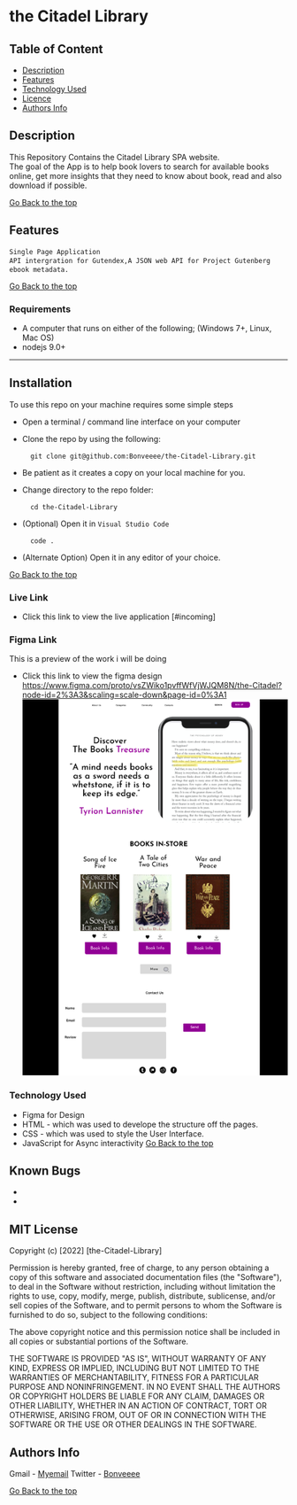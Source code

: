 # the Citadel Library

 ## Table of Content
 - [Description](#description)
 - [Features](#features)
 - [Technology  Used](#technology-Used)
 - [Licence](#licence)
 - [Authors Info](#Authors-Info)
 ## Description
 
 <p>This Repository Contains the Citadel Library SPA website.<br> The goal of the App is to help book lovers to search for available books online, get more insights that they need to know about book, read and also download if possible. 
 </p>
 
[Go Back to the top](#the-Citadel-Library)

## Features
    Single Page Application 
    API intergration for Gutendex,A JSON web API for Project Gutenberg ebook metadata.

[Go Back to the top](#the-Citadel-Library)
 ###  Requirements
 
- A computer that runs on either of the following; (Windows 7+, Linux, Mac OS)
- nodejs 9.0+
 ****
## Installation

To use this repo on your machine requires some simple steps
- Open a terminal / command line interface on your computer
- Clone the repo by using the following:

        git clone git@github.com:Bonveeee/the-Citadel-Library.git

- Be patient as it creates a copy on your local machine for you.
- Change directory to the repo folder:

        cd the-Citadel-Library

- (Optional) Open it in ``Visual Studio Code``

        code .
- (Alternate Option) Open it in any editor of your choice.

 [Go Back to the top](#the-Citadel-Library)
 
### Live Link

- Click this link to view the live application [#incoming]

### Figma Link
  This is a preview of the work i will be doing
* Click this link to view the figma design https://www.figma.com/proto/vsZWiko1pvffWfVjWJQM8N/the-Citadel?node-id=2%3A3&scaling=scale-down&page-id=0%3A1
 ![login](https://github.com/Bonveeee/the-Citadel-Library/blob/main/Assets/images/figmadesign.png?raw=true)

### Technology  Used

* Figma for Design
* HTML - which was used to develope the structure off the pages.
* CSS - which was used to style the User Interface.
* JavaScript for Async interactivity
[Go Back to the top](#the-Citadel-Library)

## Known Bugs
* 
* 

## MIT License

Copyright (c) [2022] [the-Citadel-Library] 

Permission is hereby granted, free of charge, to any person obtaining a copy
of this software and associated documentation files (the "Software"), to deal
in the Software without restriction, including without limitation the rights
to use, copy, modify, merge, publish, distribute, sublicense, and/or sell
copies of the Software, and to permit persons to whom the Software is
furnished to do so, subject to the following conditions:

The above copyright notice and this permission notice shall be included in all
copies or substantial portions of the Software.

THE SOFTWARE IS PROVIDED "AS IS", WITHOUT WARRANTY OF ANY KIND, EXPRESS OR
IMPLIED, INCLUDING BUT NOT LIMITED TO THE WARRANTIES OF MERCHANTABILITY,
FITNESS FOR A PARTICULAR PURPOSE AND NONINFRINGEMENT. IN NO EVENT SHALL THE
AUTHORS OR COPYRIGHT HOLDERS BE LIABLE FOR ANY CLAIM, DAMAGES OR OTHER
LIABILITY, WHETHER IN AN ACTION OF CONTRACT, TORT OR OTHERWISE, ARISING FROM,
OUT OF OR IN CONNECTION WITH THE SOFTWARE OR THE USE OR OTHER DEALINGS IN THE
SOFTWARE.

## Authors Info

Gmail - 
        [Myemail](bonochieng@gmail.com)
Twitter -
        [Bonveeee](https://twitter.com/bonveeee)

[Go Back to the top](#the-Citadel-Library)